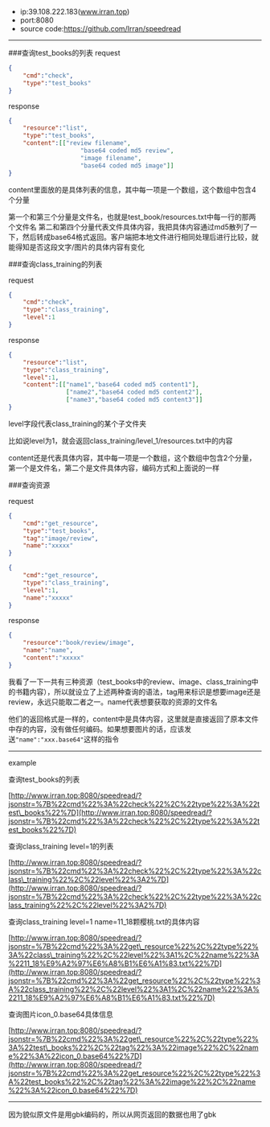  - ip:39.108.222.183(www.irran.top)
 - port:8080
 - source code:https://github.com/Irran/speedread

---

###查询test_books的列表
request

~~~json
{
    "cmd":"check",
    "type":"test_books"
}
~~~

response

~~~json
{
    "resource":"list",
    "type":"test_books",
    "content":[["review filename",
    				"base64 coded md5 review",
    				"image filename",
    				"base64 coded md5 image"]]
}
~~~
content里面放的是具体列表的信息，其中每一项是一个数组，这个数组中包含4个分量

第一个和第三个分量是文件名，也就是test_book/resources.txt中每一行的那两个文件名
第二和第四个分量代表文件具体内容，我把具体内容通过md5散列了一下，然后转成base64格式返回。客户端把本地文件进行相同处理后进行比较，就能得知是否这段文字/图片的具体内容有变化

###查询class_training的列表

request

~~~json
{
    "cmd":"check",
    "type":"class_training",
    "level":1
}
~~~

response

~~~json
{
    "resource":"list",
    "type":"class_training",
    "level":1,
    "content":[["name1","base64 coded md5 content1"],
                ["name2","base64 coded md5 content2"],
                ["name3","base64 coded md5 content3"]]
}
~~~

level字段代表class_training的某个子文件夹

比如说level为1，就会返回class_training/level_1/resources.txt中的内容

content还是代表具体内容，其中每一项是一个数组，这个数组中包含2个分量，第一个是文件名，第二个是文件具体内容，编码方式和上面说的一样

###查询资源

request

~~~json
{
    "cmd":"get_resource",
    "type":"test_books",
    "tag":"image/review",
    "name":"xxxxx"
}

{
    "cmd":"get_resource",
    "type":"class_training",
    "level":1,
    "name":"xxxxx"
}
~~~

response

~~~json
{
    "resource":"book/review/image",
    "name":"name",
    "content":"xxxxx"
}
~~~

我看了一下一共有三种资源（test_books中的review、image、class_training中的书籍内容），所以就设立了上述两种查询的语法，tag用来标识是想要image还是review，永远只能取二者之一。name代表想要获取的资源的文件名

他们的返回格式是一样的，content中是具体内容，这里就是直接返回了原本文件中存的内容，没有做任何编码。如果想要图片的话，应该发送`"name":"xxx.base64"`这样的指令

---
example

查询test_books的列表

[http://www.irran.top:8080/speedread/?jsonstr=%7B%22cmd%22%3A%22check%22%2C%22type%22%3A%22test\_books%22%7D](http://www.irran.top:8080/speedread/?jsonstr=%7B%22cmd%22%3A%22check%22%2C%22type%22%3A%22test_books%22%7D)

查询class\_training level=1的列表

[http://www.irran.top:8080/speedread/?jsonstr=%7B%22cmd%22%3A%22check%22%2C%22type%22%3A%22class\_training%22%2C%22level%22%3A2%7D](http://www.irran.top:8080/speedread/?jsonstr=%7B%22cmd%22%3A%22check%22%2C%22type%22%3A%22class_training%22%2C%22level%22%3A2%7D)

查询class\_training level=1 name=11_18颗樱桃.txt的具体内容

[http://www.irran.top:8080/speedread/?jsonstr=%7B%22cmd%22%3A%22get\_resource%22%2C%22type%22%3A%22class\_training%22%2C%22level%22%3A1%2C%22name%22%3A%2211_18%E9%A2%97%E6%A8%B1%E6%A1%83.txt%22%7D](http://www.irran.top:8080/speedread/?jsonstr=%7B%22cmd%22%3A%22get_resource%22%2C%22type%22%3A%22class_training%22%2C%22level%22%3A1%2C%22name%22%3A%2211_18%E9%A2%97%E6%A8%B1%E6%A1%83.txt%22%7D)

查询图片icon_0.base64具体信息

[http://www.irran.top:8080/speedread/?jsonstr=%7B%22cmd%22%3A%22get\_resource%22%2C%22type%22%3A%22test\_books%22%2C%22tag%22%3A%22image%22%2C%22name%22%3A%22icon_0.base64%22%7D](http://www.irran.top:8080/speedread/?jsonstr=%7B%22cmd%22%3A%22get_resource%22%2C%22type%22%3A%22test_books%22%2C%22tag%22%3A%22image%22%2C%22name%22%3A%22icon_0.base64%22%7D)

---
因为貌似原文件是用gbk编码的，所以从网页返回的数据也用了gbk
